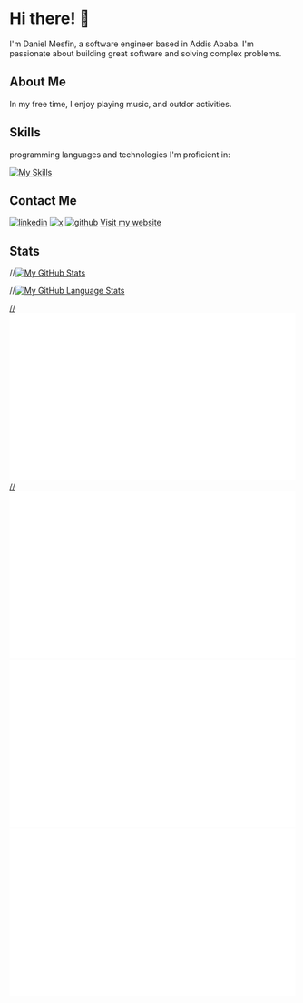 # Hi there! 👋

I'm Daniel Mesfin, a software engineer based in Addis Ababa. I'm passionate about building great software and solving complex problems.

## About Me


In my free time, I enjoy playing music, and outdor activities.

## Skills

programming languages and technologies I'm proficient in:

[![My Skills](https://skills.thijs.gg/icons?i=js,html,css,ts,bootstrap,nodejs,express,react,nextjs,tailwind,redux,postman,mysql,nestjs,cpp,cs,py,java,unity,git,firebase,gcp,docker)](https://skills.thijs.gg)


## Contact Me

 [![linkedin](https://skills.thijs.gg/icons?i=linkedin)](https://www.linkedin.com/in/danielmesfin)
 [![x](https://skills.thijs.gg/icons?i=twitter)](https://twitter.com/DanielM63043720)
 [![github](https://skills.thijs.gg/icons?i=github)](https://github.com/danmesfin)
 [Visit my website](https://danielmesfin.com)

## Stats

//[![My GitHub Stats](https://github-readme-stats.vercel.app/api/?username=danmesfin&count_private=true&theme=tokyonight&showicons=true)]()

//[![My GitHub Language Stats](https://github-readme-stats.vercel.app/api/top-langs/?username=danmesfin&langs_count=5&theme=tokyonight)]()

<a href="https://github.com/danmesfin/github-stats">
//<img src="https://github.com/danmesfin/github-stats/blob/master/generated/overview.svg#gh-dark-mode-only" />
//<img src="https://github.com/danmesfin/github-stats/blob/master/generated/languages.svg#gh-dark-mode-only" />
<img src="https://github.com/danmesfin/github-stats/blob/master/generated/overview.svg#gh-light-mode-only" />
<img src="https://github.com/danmesfin/github-stats/blob/master/generated/languages.svg#gh-light-mode-only" />
</a>
